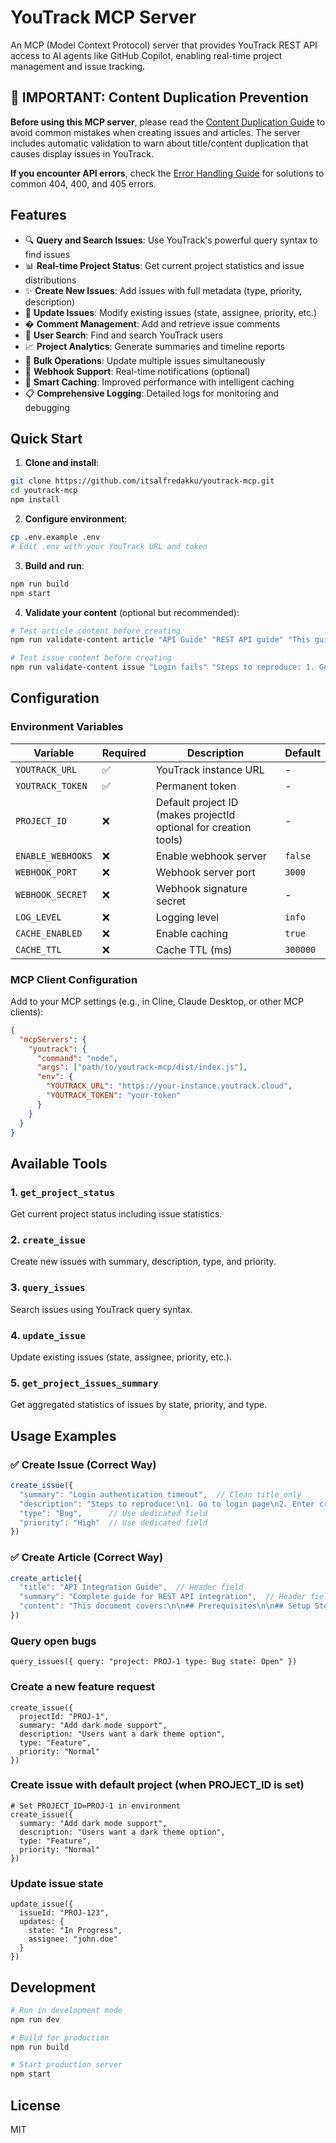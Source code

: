 # YouTrack MCP Server

An MCP (Model Context Protocol) server that provides YouTrack REST API access to AI agents like GitHub Copilot, enabling real-time project management and issue tracking.

## 🚨 IMPORTANT: Content Duplication Prevention

**Before using this MCP server**, please read the [Content Duplication Guide](./CONTENT_DUPLICATION_GUIDE.md) to avoid common mistakes when creating issues and articles. The server includes automatic validation to warn about title/content duplication that causes display issues in YouTrack.

**If you encounter API errors**, check the [Error Handling Guide](./ERROR_HANDLING_GUIDE.md) for solutions to common 404, 400, and 405 errors.

## Features

- 🔍 **Query and Search Issues**: Use YouTrack's powerful query syntax to find issues
- 📊 **Real-time Project Status**: Get current project statistics and issue distributions  
- ✨ **Create New Issues**: Add issues with full metadata (type, priority, description)
- 📝 **Update Issues**: Modify existing issues (state, assignee, priority, etc.)
- � **Comment Management**: Add and retrieve issue comments
- 👥 **User Search**: Find and search YouTrack users
- 📈 **Project Analytics**: Generate summaries and timeline reports
- 🔄 **Bulk Operations**: Update multiple issues simultaneously
- 🎣 **Webhook Support**: Real-time notifications (optional)
- 💾 **Smart Caching**: Improved performance with intelligent caching
- 📋 **Comprehensive Logging**: Detailed logs for monitoring and debugging

## Quick Start

1. **Clone and install**:
```bash
git clone https://github.com/itsalfredakku/youtrack-mcp.git
cd youtrack-mcp
npm install
```

2. **Configure environment**:
```bash
cp .env.example .env
# Edit .env with your YouTrack URL and token
```

3. **Build and run**:
```bash
npm run build
npm start
```

4. **Validate your content** (optional but recommended):
```bash
# Test article content before creating
npm run validate-content article "API Guide" "REST API guide" "This guide covers..."

# Test issue content before creating  
npm run validate-content issue "Login fails" "Steps to reproduce: 1. Go to login..."
```

## Configuration

### Environment Variables

| Variable | Required | Description | Default |
|----------|----------|-------------|---------|
| `YOUTRACK_URL` | ✅ | YouTrack instance URL | - |
| `YOUTRACK_TOKEN` | ✅ | Permanent token | - |
| `PROJECT_ID` | ❌ | Default project ID (makes projectId optional for creation tools) | - |
| `ENABLE_WEBHOOKS` | ❌ | Enable webhook server | `false` |
| `WEBHOOK_PORT` | ❌ | Webhook server port | `3000` |
| `WEBHOOK_SECRET` | ❌ | Webhook signature secret | - |
| `LOG_LEVEL` | ❌ | Logging level | `info` |
| `CACHE_ENABLED` | ❌ | Enable caching | `true` |
| `CACHE_TTL` | ❌ | Cache TTL (ms) | `300000` |

### MCP Client Configuration

Add to your MCP settings (e.g., in Cline, Claude Desktop, or other MCP clients):

```json
{
  "mcpServers": {
    "youtrack": {
      "command": "node",
      "args": ["path/to/youtrack-mcp/dist/index.js"],
      "env": {
        "YOUTRACK_URL": "https://your-instance.youtrack.cloud",
        "YOUTRACK_TOKEN": "your-token"
      }
    }
  }
}
```

## Available Tools

### 1. `get_project_status`
Get current project status including issue statistics.

### 2. `create_issue`
Create new issues with summary, description, type, and priority.

### 3. `query_issues`
Search issues using YouTrack query syntax.

### 4. `update_issue`
Update existing issues (state, assignee, priority, etc.).

### 5. `get_project_issues_summary`
Get aggregated statistics of issues by state, priority, and type.

## Usage Examples

### ✅ Create Issue (Correct Way)
```javascript
create_issue({
  "summary": "Login authentication timeout",  // Clean title only
  "description": "Steps to reproduce:\n1. Go to login page\n2. Enter credentials\n3. Wait 30 seconds...",  // No title repetition
  "type": "Bug",      // Use dedicated field
  "priority": "High"  // Use dedicated field
})
```

### ✅ Create Article (Correct Way)  
```javascript
create_article({
  "title": "API Integration Guide",  // Header field
  "summary": "Complete guide for REST API integration",  // Header field
  "content": "This document covers:\n\n## Prerequisites\n\n## Setup Steps..."  // Content only, no title repetition
})
```

### Query open bugs
```
query_issues({ query: "project: PROJ-1 type: Bug state: Open" })
```

### Create a new feature request
```
create_issue({
  projectId: "PROJ-1",
  summary: "Add dark mode support",
  description: "Users want a dark theme option",
  type: "Feature",
  priority: "Normal"
})
```

### Create issue with default project (when PROJECT_ID is set)
```
# Set PROJECT_ID=PROJ-1 in environment
create_issue({
  summary: "Add dark mode support",
  description: "Users want a dark theme option",
  type: "Feature",
  priority: "Normal"
})
```

### Update issue state
```
update_issue({
  issueId: "PROJ-123",
  updates: {
    state: "In Progress",
    assignee: "john.doe"
  }
})
```

## Development

```bash
# Run in development mode
npm run dev

# Build for production
npm run build

# Start production server
npm start
```

## License

MIT
